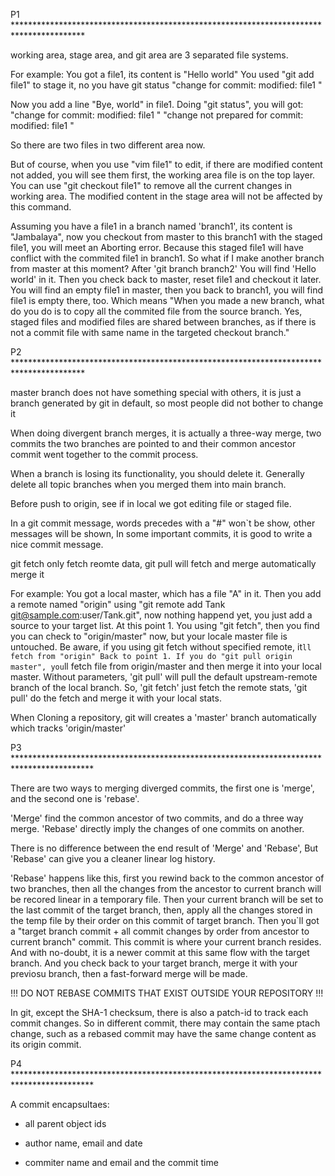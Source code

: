 P1   ****************************************************************************************



working area, stage area, and git area are 3 separated file systems.

For example:
You got a file1, its content is "Hello world"
You used "git add file1" to stage it, no you have git status "change for commit: modified: file1 "

Now you add a line "Bye, world" in file1.
Doing "git status", you will got:
"change for commit: modified: file1 "
"change not prepared for commit: modified: file1 "

So there are two files in two different area now.

But of course, when you use "vim file1" to edit, if there are modified content not added, you will see
them first, the working area file is on the top layer.
You can use "git checkout file1" to remove all the current changes in working area. The modified content in the stage area will not be affected by this command.


Assuming you have a file1 in a branch named 'branch1', its content is "Jambalaya",
now you checkout from master to this branch1 with the staged file1, you will meet an Aborting error.
Because this staged file1 will have conflict with the commited file1 in branch1.
So what if I make another branch from master at this moment?
After 'git branch branch2' You will find 'Hello world' in it. Then you check back to master, reset file1 and checkout it later. You will find an empty file1 in master, then you back to branch1, you will find file1 is empty there, too. Which means "When you made a new branch, what do you do is to copy all the commited file from the source branch. Yes, staged files and modified files are shared between branches, as if there is not a commit file with same name in the targeted checkout branch."




P2   ****************************************************************************************

master branch does not have something special with others, it is just a branch generated by git in default, so most people did not bother to change it

When doing divergent branch merges, it is actually a three-way merge, two commits the two branches are pointed to and their common ancestor commit went together to the commit process.

When a branch is losing its functionality, you should delete it. Generally delete all topic branches when you merged them into main branch.

Before push to origin, see if in local we got editing file or staged file.

In a git commit message, words precedes with a "#" won`t be show, other messages will be shown, In some important commits, it is good to write a nice commit message.

git fetch only fetch reomte data, git pull will fetch and merge automatically merge it

For example:
    You got a local master, which has a file "A" in it. Then you add a remote named "origin" using "git remote add Tank git@sample.com:user/Tank.git", now nothing happend yet, you just add a source to your target list.
    At this point 1. You  using  "git fetch", then you find you can check to "origin/master" now, but your locale master file is untouched. Be aware, if you using git fetch without specified remote, it`ll fetch from "origin"
    Back to point 1. If you do "git pull origin master", you`ll fetch file from origin/master and then merge it into your local master. Without parameters, 'git pull' will pull the default upstream-remote branch of the local branch.
    So, 'git fetch' just fetch the remote stats, 'git pull' do the fetch and merge it with your local stats.


When Cloning a repository, git will creates a 'master' branch automatically which tracks 'origin/master'


P3  ******************************************************************************************

There are two ways to merging diverged commits, the first one is 'merge', and the second one is 'rebase'.

'Merge' find the common ancestor of two commits, and do a three way merge. 'Rebase' directly imply the changes of one commits on another.

There is no difference between the end result of 'Merge' and 'Rebase', But 'Rebase' can give you a cleaner linear log history.

'Rebase' happens like this, first you rewind back to the common ancestor of two branches, then all the changes from the ancestor to current branch will be recored linear in a temporary file. Then your current branch will be set to the last commit
of the target branch, then, apply all the changes stored in the temp file by their order on this commit of target branch. Then you`ll got a "target branch commit + all commit changes by order from ancestor to current branch" commit. This commit
is where your current branch resides. And with no-doubt, it is a newer commit at this same flow with the target branch. And you check back to your target branch, merge it with your previosu branch, then a fast-forward merge will be made.

!!!
    DO NOT REBASE COMMITS THAT EXIST OUTSIDE YOUR REPOSITORY
!!!

In git, except the SHA-1 checksum, there is also a patch-id to track each commit changes. So in different commit, there may contain the same ptach change, such as a rebased commit may have the same change content as its origin commit.


P4  ******************************************************************************************

A commit encapsultaes:

* all parent object ids

* author name, email and date

* commiter name and email and the commit time













